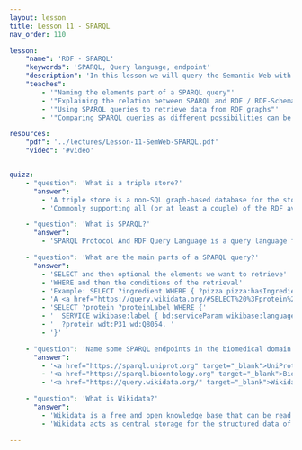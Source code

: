 ```yaml
---
layout: lesson
title: Lesson 11 - SPARQL
nav_order: 110

lesson:
    "name": 'RDF - SPARQL' 
    "keywords": 'SPARQL, Query language, endpoint' 
    "description": 'In this lesson we will query the Semantic Web with SPARQL, we will show some examples and explain the different query elements'
    "teaches": 
        - '"Naming the elements part of a SPARQL query"'
        - '"Explaining the relation between SPARQL and RDF / RDF-Schema"'
        - '"Using SPARQL queries to retrieve data from RDF graphs"' 
        - '"Comparing SPARQL queries as different possibilities can be used to answer the same question"'

resources:
    "pdf": '../lectures/Lesson-11-SemWeb-SPARQL.pdf'
    "video": '#video'


quizz:
    - "question": 'What is a triple store?'
      "answer":   
        - 'A triple store is a non-SQL graph-based database for the storage and retrieval of RDFtriples'
        - 'Commonly supporting all (or at least a couple) of the RDF available formats/syntaxes (i.e.  RDF/XML, JSON-LD, Turtle, N3)'

    - "question": 'What is SPARQL?'
      "answer":   
        - 'SPARQL Protocol And RDF Query Language is a query language for RDF data'

    - "question": 'What are the main parts of a SPARQL query?'
      "answer":   
        - 'SELECT and then optional the elements we want to retrieve'
        - 'WHERE and then the conditions of the retrieval'
        - 'Example: SELECT ?ingredient WHERE { ?pizza pizza:hasIngredient ?ingredient . }'
        - 'A <a href="https://query.wikidata.org/#SELECT%20%3Fprotein%20%3FproteinLabel%20WHERE%20%7B%0A%20%20SERVICE%20wikibase%3Alabel%20%7B%20bd%3AserviceParam%20wikibase%3Alanguage%20%22%5BAUTO_LANGUAGE%5D%2Cen%22.%20%7D%0A%20%20%3Fprotein%20wdt%3AP31%20wd%3AQ8054.%0A%7D%0ALIMIT%20100" target="_blank">Wikidata example</a>: '
        - 'SELECT ?protein ?proteinLabel WHERE {'
        - '  SERVICE wikibase:label { bd:serviceParam wikibase:language "[AUTO_LANGUAGE],en". } '
        - '  ?protein wdt:P31 wd:Q8054. '
        - '}' 

    - "question": 'Name some SPARQL endpoints in the biomedical domain'
      "answer":   
        - '<a href="https://sparql.uniprot.org" target="_blank">UniProt</a>'
        - '<a href="https://sparql.bioontology.org" target="_blank">BioPortal</a>'
        - '<a href="https://query.wikidata.org/" target="_blank">Wikidata</a> (although this one covers more than the biomedical domain)'

    - "question": 'What is Wikidata?'
      "answer":   
        - 'Wikidata is a free and open knowledge base that can be read and edited by both humans and machines'
        - 'Wikidata acts as central storage for the structured data of its Wikimedia sister projects including Wikipedia, Wikivoyage, Wiktionary, Wikisource, and others'

---
```

